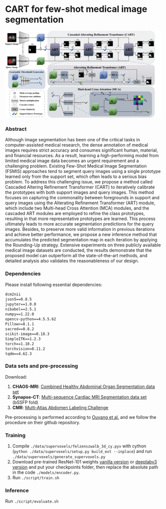 # CART for few-shot medical image segmentation

![image](https://github.com/zmcheng9/CART/blob/main/overview.png)

### Abstract
Although image segmentation has been one of the critical tasks in computer-assisted medical research, the dense annotation of medical images requires strict accuracy and consumes significant human, material, and financial resources. As a result, learning a high-performing model from limited medical image data becomes an urgent requirement and a challenging problem. Existing Few-Shot Medical Image Segmentation (FSMIS) approaches tend to segment query images using a single prototype learned only from the support set, which often leads to a serious bias problem. To address this challenging issue, we propose a method called Cascaded Altering Refinement Transformer (CART) to iteratively calibrate the prototypes with both support images and query images. This method focuses on capturing the commonality between foregrounds in support and query images using the Alterating Refinement Transformer (ART) module, which include two Multi-head Cross Attention (MCA) modules, and the cascaded ART modules are employed to refine the class prototypes, resulting in that more representative prototypes are learned. This process ultimately leads to more accurate segmentation predictions for the query images. Besides, to preserve more valid information in previous iterations and achieve better performance, we propose a new inference method that accumulates the predicted segmentation map in each iteration by applying the Rounding-Up strategy. Extensive experiments on three publicly available medical image datasets are conducted, the results demonstrate that the proposed model can outperform all the state-of-the-art methods, and detailed analysis also validates the reasonableness of our design.

### Dependencies
Please install following essential dependencies:
```
dcm2nii
json5==0.8.5
jupyter==1.0.0
nibabel==2.5.1
numpy==1.22.0
opencv-python==4.5.5.62
Pillow>=8.1.1
sacred==0.8.2
scikit-image==0.18.3
SimpleITK==1.2.3
torch==1.10.2
torchvision=0.11.2
tqdm==4.62.3
```

### Data sets and pre-processing
Download:
1) **CHAOS-MRI**: [Combined Healthy Abdominal Organ Segmentation data set](https://chaos.grand-challenge.org/)
2) **Synapse-CT**: [Multi-sequence Cardiac MRI Segmentation data set](https://zmiclab.github.io/projects/mscmrseg19/) (bSSFP fold)
3) **CMR**: [Multi-Atlas Abdomen Labeling Challenge](https://www.synapse.org/#!Synapse:syn3193805/wiki/218292)

Pre-processing is performed according to [Ouyang et al.](https://github.com/cheng-01037/Self-supervised-Fewshot-Medical-Image-Segmentation/tree/2f2a22b74890cb9ad5e56ac234ea02b9f1c7a535) and we follow the procedure on their github repository.

### Training
1. Compile `./data/supervoxels/felzenszwalb_3d_cy.pyx` with cython (`python ./data/supervoxels/setup.py build_ext --inplace`) and run `./data/supervoxels/generate_supervoxels.py` 
2. Download pre-trained ResNet-101 weights [vanilla version](https://download.pytorch.org/models/resnet101-63fe2227.pth) or [deeplabv3 version](https://download.pytorch.org/models/deeplabv3_resnet101_coco-586e9e4e.pth) and put your checkpoints folder, then replace the absolute path in the code `./models/encoder.py`.  
3. Run `./script/train.sh` 

### Inference
Run `./script/evaluate.sh` 
